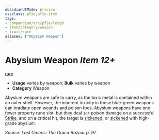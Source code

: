 ```yaml
---
obsidianUIMode: preview
cssclass: pf2e,pf2e-item
tags:
- compendium/src/pf2e/lotgb
- item/category/weapon
- trait/rare
aliases: ["Abysium Weapon"]
---
```

# Abysium Weapon *Item 12+*  
[rare](../../../Rules/traits/rare.md)  

- **Usage** varies by weapon; **Bulk** varies by weapon
- **Category** Weapon

Abysium weapons are safe to carry, as the toxic metal is contained within an outer shell. However, the inherent toxicity in these blue-green weapons can irradiate open wounds and poison foes. Abysium weapons have one fewer property rune slot, but they deal `1d4` poison damage on a successful [Strike](../../../Rules/actions/strike.md), and on a critical hit, the target is [sickened](../../../Rules/conditions.md#Sickened), or [sickened](../../../Rules/conditions.md#Sickened) with high-grade abysium.

*Source: Lost Omens: The Grand Bazaar p. 97*